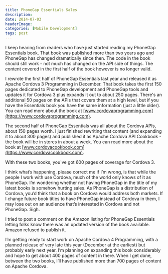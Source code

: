```yaml
---
title: PhoneGap Essentials Sales
description: 
date: 2014-07-03
headerImage: 
categories: [Mobile Development]
tags: post
---
```


I keep hearing from readers who have just started reading my PhoneGap Essentials book. That book was published more than two years ago and PhoneGap has changed dramatically since then. The code in the book should still work - not much has changed on the API side of things. The content covered in the first half of the book however is no longer valid.  
  
I rewrote the first half of PhoneGap Essentials last year and released it as Apache Cordova 3 Programming in December. That book takes the first 150 pages dedicated to PhoneGap development and PhoneGap tools and updates it for Cordova 3 plus expands it out to about 250 pages. There's an additional 50 pages on the APIs that covers them at a high level, but if you have the Essentials book you have the same information (just a little older).  You can read more about the book at [www.cordovaprogramming.com](https://www.cordovaprogramming.com).  
  
The second half of PhoneGap Essentials was all about the Cordova APIs, about 150 pages worth. I just finished rewriting that content (and expanding it to about 300 pages) and published it as Apache Cordova API Cookbook - the book will be in stores in about a week. You can read more about the book at [www.cordovacookbook.com](https://www.cordovacookbook.com).  
  
With these two books, you've got 600 pages of coverage for Cordova 3.

I think what’s happening, please correct me if I’m wrong, is that while the people I work with use Cordova, much of the world only knows of it as PhoneGap. I’m wondering whether not having PhoneGap in the title of my latest books is somehow hurting sales. As PhoneGap is a distribution of Cordova, you’d think that a book on Cordova would address both markets. If I change future book titles to have PhoneGap instead of Cordova in them, I may lose out on an audience that’s interested in Cordova and not PhoneGap. Sigh.

I tried to post a comment on the Amazon listing for PhoneGap Essentials letting folks know there was an updated version of the book available. Amazon refused to publish it.

I’m getting ready to start work on Apache Cordova 4 Programming, with a planned release of very late this year (December at the earliest) but probably early next year. I’m planning on expanding this book considerably and hope to get about 400 pages of content in there. When I get done, between the two books, I’ll have published more than 700 pages of content on Apache Cordova.